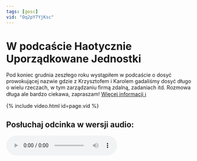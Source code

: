 ```yaml
---
tags: [gosc]
vid: "Oq2pY7YjKsc"
---
```


# W podcaście Haotycznie Uporządkowane Jednostki

Pod koniec grudnia zeszłego roku wystąpiłem w podcaście o dosyć prowokującej nazwie gdzie z Krzysztofem i Karolem gadaliśmy dosyć długo o wielu rzeczach, w tym zarządzaniu firmą zdalną, zadaniach itd. Rozmowa długa ale bardzo ciekawa, zapraszam!
 [Więcej informacji ℹ️](https://anchor.fm/huj/episodes/16-Micha-liwiski-eo5c4s)

{% include video.html id=page.vid %}

<!--More-->

## Posłuchaj odcinka w wersji audio:

<audio controls>
<source src="https://d3ctxlq1ktw2nl.cloudfront.net/staging/2021-01-25/108b918162030f37255bd1c0cc381d14.m4a" type="audio/mpeg">
</audio>


[n]: https://michael.gratis/nozbe_pl
[np]: https://michael.gratis/nozbepersonal_pl